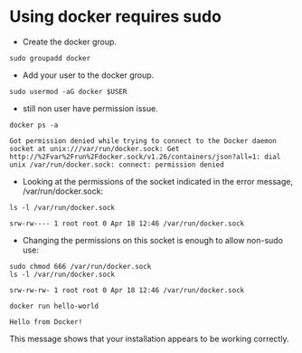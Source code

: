 # Using docker requires sudo
* Create the docker group.

```shell
sudo groupadd docker
```
* Add your user to the docker group.

```shell
sudo usermod -aG docker $USER
```
* still non user have permission issue.
```shell
docker ps -a

Got permission denied while trying to connect to the Docker daemon socket at unix:///var/run/docker.sock: Get http://%2Fvar%2Frun%2Fdocker.sock/v1.26/containers/json?all=1: dial unix /var/run/docker.sock: connect: permission denied
```
* Looking at the permissions of the socket indicated in the error message, /var/run/docker.sock:

```shell
ls -l /var/run/docker.sock
```
```
srw-rw---- 1 root root 0 Apr 18 12:46 /var/run/docker.sock
```
* Changing the permissions on this socket is enough to allow non-sudo use:
```shell
sudo chmod 666 /var/run/docker.sock
ls -l /var/run/docker.sock
```
```
srw-rw-rw- 1 root root 0 Apr 18 12:46 /var/run/docker.sock
```
```
docker run hello-world
```
```
Hello from Docker!
```
This message shows that your installation appears to be working correctly.
